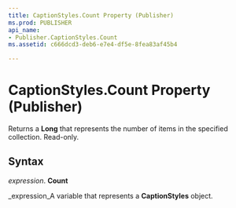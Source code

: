 ```yaml
---
title: CaptionStyles.Count Property (Publisher)
ms.prod: PUBLISHER
api_name:
- Publisher.CaptionStyles.Count
ms.assetid: c666dcd3-deb6-e7e4-df5e-8fea83af45b4

---
```



# CaptionStyles.Count Property (Publisher)

Returns a  **Long** that represents the number of items in the specified collection. Read-only.


## Syntax

 _expression_. **Count**

 _expression_A variable that represents a  **CaptionStyles** object.



